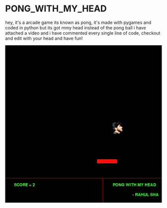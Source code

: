 # PONG_WITH_MY_HEAD
hey, it's a arcade game its known as pong, it's made with pygames and coded in python
but its got mmy head instead of the pong ball i have attached a video and i have commented every single line of code, checkout and edit with your head and have fun!



![](images/Screenshot.png)
